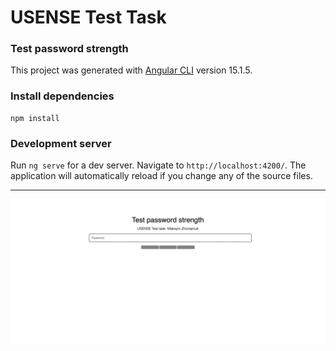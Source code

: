 # USENSE Test Task
### Test password strength

This project was generated with [Angular CLI](https://github.com/angular/angular-cli) version 15.1.5.

### Install dependencies
```shell
npm install
```

### Development server

Run `ng serve` for a dev server. Navigate to `http://localhost:4200/`. The application will automatically reload if you change any of the source files.

---

![img](app.png)
